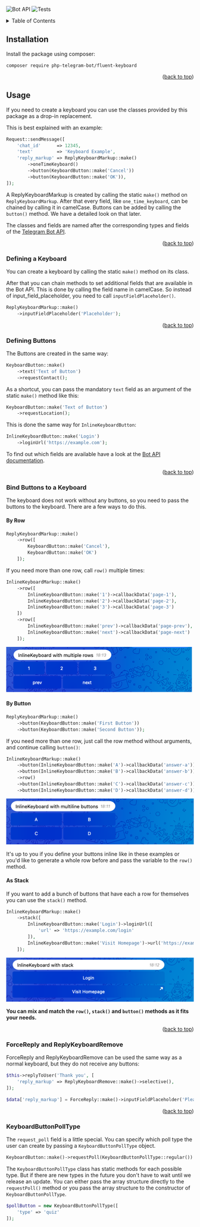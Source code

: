 <div id="top"></div>

![Bot API][bot-api-shield]
![Tests][tests-shield]

<!-- TABLE OF CONTENTS -->
<details>
  <summary>Table of Contents</summary>
  <ol>
    <li><a href="#installation">Installation</a></li>
    <li>
        <a href="#usage">Usage</a>
        <ol>
            <li><a href="#defining-a-keyboard">Defining a Keyboard</a></li>
            <li><a href="#defining-buttons">Defining Buttons</a></li>
            <li>
                <a href="#bind-buttons-to-a-keyboard">Bind Buttons to a Keyboard</a>
                <ol>
                    <li><a href="#by-row">By Row</a></li>
                    <li><a href="#by-button">By Button</a></li>
                    <li><a href="#as-stack">As Stack</a></li>
                </ol>
            </li>
            <li><a href="#forcereply-and-replykeyboardremove">ForceReply and ReplyKeyboardRemove</a></li>
            <li><a href="#keyboardbuttonpolltype">KeyboardButtonPollType</a></li>
        </ol>
    </li>
  </ol>
</details>

## Installation

Install the package using composer:

```shell
composer require php-telegram-bot/fluent-keyboard 
```

<p align="right">(<a href="#top">back to top</a>)</p>

## Usage

If you need to create a keyboard you can use the classes provided by this package as a drop-in replacement.

This is best explained with an example:

```php
Request::sendMessage([
    'chat_id'      => 12345,
    'text'         => 'Keyboard Example',
    'reply_markup' => ReplyKeyboardMarkup::make()
        ->oneTimeKeyboard()
        ->button(KeyboardButton::make('Cancel'))
        ->button(KeyboardButton::make('OK')),
]);
```

A ReplyKeyboardMarkup is created by calling the static `make()` method on `ReplyKeyboardMarkup`. After that every field,
like `one_time_keyboard`, can be chained by calling it in camelCase. Buttons can be added by calling
the `button()` method. We have a detailed look on that later.

The classes and fields are named after the corresponding types and fields of
the [Telegram Bot API](https://core.telegram.org/bots/api).

<p align="right">(<a href="#top">back to top</a>)</p>

### Defining a Keyboard

You can create a keyboard by calling the static `make()` method on its class.

After that you can chain methods to set additional fields that are available in the Bot API. This is done by calling the
field name in camelCase. So instead of input_field_placeholder, you need to call `inputFieldPlaceholder()`.

```php
ReplyKeyboardMarkup::make()
    ->inputFieldPlaceholder('Placeholder');
```

<p align="right">(<a href="#top">back to top</a>)</p>

### Defining Buttons

The Buttons are created in the same way:

```php
KeyboardButton::make()
    ->text('Text of Button')
    ->requestContact();
```

As a shortcut, you can pass the mandatory `text` field as an argument of the static `make()` method like this:

```php
KeyboardButton::make('Text of Button')
    ->requestLocation();
```

This is done the same way for `InlineKeyboardButton`:

```php
InlineKeyboardButton::make('Login')
    ->loginUrl('https://example.com');
```

To find out which fields are available have a look at the [Bot API documentation](https://core.telegram.org/bots/api).

<p align="right">(<a href="#top">back to top</a>)</p>

### Bind Buttons to a Keyboard

The keyboard does not work without any buttons, so you need to pass the buttons to the keyboard. There are a few ways to
do this.

#### By Row

```php
ReplyKeyboardMarkup::make()
    ->row([
        KeyboardButton::make('Cancel'),
        KeyboardButton::make('OK')
    ]);
```

If you need more than one row, call `row()` multiple times:

```php
InlineKeyboardMarkup::make()
    ->row([
        InlineKeyboardButton::make('1')->callbackData('page-1'),
        InlineKeyboardButton::make('2')->callbackData('page-2'),
        InlineKeyboardButton::make('3')->callbackData('page-3')
    ])
    ->row([
        InlineKeyboardButton::make('prev')->callbackData('page-prev'),
        InlineKeyboardButton::make('next')->callbackData('page-next')
    ]);
```

![InlineKeyboard with multiple rows](./docs/images/inlinekeyboard-multiple-rows.png)

#### By Button

```php
ReplyKeyboardMarkup::make()
    ->button(KeyboardButton::make('First Button'))
    ->button(KeyboardButton::make('Second Button'));
```

If you need more than one row, just call the row method without arguments, and continue calling `button()`:

```php
InlineKeyboardMarkup::make()
    ->button(InlineKeyboardButton::make('A')->callbackData('answer-a'))
    ->button(InlineKeyboardButton::make('B')->callbackData('answer-b'))
    ->row()
    ->button(InlineKeyboardButton::make('C')->callbackData('answer-c'))
    ->button(InlineKeyboardButton::make('D')->callbackData('answer-d'));
```
![InlineKeyboard with multiline buttons](./docs/images/inlinekeyboards-multiline-buttons.png)

It's up to you if you define your buttons inline like in these examples or you'd like to generate a whole row before and
pass the variable to the `row()` method.

#### As Stack

If you want to add a bunch of buttons that have each a row for themselves you can use the `stack()` method.

```php
InlineKeyboardMarkup::make()
    ->stack([
        InlineKeyboardButton::make('Login')->loginUrl([
            'url' => 'https://example.com/login'
        ]),
        InlineKeyboardButton::make('Visit Homepage')->url('https://example.com')
    ]);
```

![InlineKeyboard with stack](./docs/images/inlinekeyboard-stack.png)

**You can mix and match the `row()`, `stack()` and `button()` methods as it fits your needs.**

<p align="right">(<a href="#top">back to top</a>)</p>

### ForceReply and ReplyKeyboardRemove

ForceReply and ReplyKeyboardRemove can be used the same way as a normal keyboard, but they do not receive any buttons:

```php
$this->replyToUser('Thank you', [
    'reply_markup' => ReplyKeyboardRemove::make()->selective(),
]);
```

```php
$data['reply_markup'] = ForceReply::make()->inputFieldPlaceholder('Please type something...');
```

<p align="right">(<a href="#top">back to top</a>)</p>

### KeyboardButtonPollType

The `request_poll` field is a little special. You can specify which poll type the user can create by passing
a `KeyboardButtonPollType` object.

```php
KeyboardButton::make()->requestPoll(KeyboardButtonPollType::regular())
```

The `KeyboardButtonPollType` class has static methods for each possible type. But if there are new types in the future
you don't have to wait until we release an update. You can either pass the array structure directly to
the `requestPoll()` method or you pass the array structure to the constructor of `KeyboardButtonPollType`.

```php
$pollButton = new KeyboardButtonPollType([
    'type' => 'quiz'
]);
```

[tests-shield]: https://img.shields.io/github/workflow/status/php-telegram-bot/fluent-keyboard/Tests?label=Tests&style=for-the-badge

[bot-api-shield]: https://img.shields.io/badge/Bot%20API-5.7%20(Jan%202022)-%232a9ed6?style=for-the-badge
